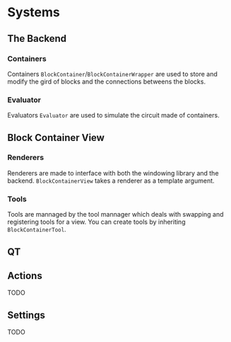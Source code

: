 # Systems

## The Backend

### Containers
Containers `BlockContainer`/`BlockContainerWrapper` are used to store and modify the gird of blocks and the connections betweens the blocks.

### Evaluator
Evaluators `Evaluator` are used to simulate the circuit made of containers.

## Block Container View

### Renderers

Renderers are made to interface with both the windowing library and the backend. `BlockContainerView` takes a renderer as a template argument.

### Tools

Tools are mannaged by the tool mannager which deals with swapping and registering tools for a view. You can create tools by inheriting `BlockContainerTool`.

## QT

## Actions

TODO

## Settings

TODO
